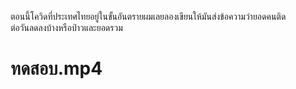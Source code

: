ตอนนี้โควิดที่ประเทศไทยอยู่ในขั้นอันตรายผมเลยลองเขียนให้มันส่งข้อความว่ายอดคนติด
<br>
 ต่อวันลดลงบ้างหรือป่าวและยอดรวม
 <br>
<h1>ทดสอบ.mp4</h1>
